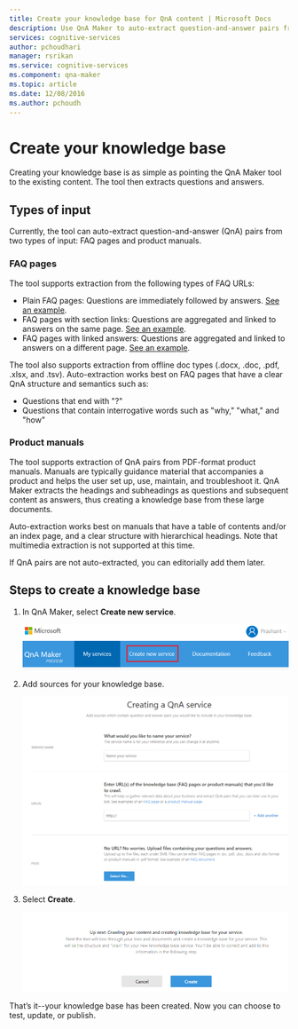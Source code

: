 ```yaml
---
title: Create your knowledge base for QnA content | Microsoft Docs
description: Use QnA Maker to auto-extract question-and-answer pairs from most FAQ URLs and documents.
services: cognitive-services
author: pchoudhari
manager: rsrikan
ms.service: cognitive-services
ms.component: qna-maker
ms.topic: article
ms.date: 12/08/2016
ms.author: pchoudh
---
```


# Create your knowledge base
Creating your knowledge base is as simple as pointing the QnA Maker tool to the existing content. The tool then extracts questions and answers.

## Types of input
Currently, the tool can auto-extract question-and-answer (QnA) pairs from two types of input: FAQ pages and product manuals.

### FAQ pages
The tool supports extraction from the following types of FAQ URLs:
- Plain FAQ pages: Questions are immediately followed by answers. [See an example](https://support.microsoft.com/help/17133/windows-8-bitlocker-recovery-keys-frequently-asked-questions).
- FAQ pages with section links: Questions are aggregated and linked to answers on the same page. [See an example](http://support.xbox.com/my-account/microsoft-account/manage-your-microsoft-account-faq#0a16820105c847acb050fc1ba7dd2ad3).
- FAQ pages with linked answers: Questions are aggregated and linked to answers on a different page. [See an example](https://www.copyright.gov/help/faq/index.html). 

The tool also supports extraction from offline doc types (.docx, .doc, .pdf, .xlsx, and .tsv). Auto-extraction works best on FAQ pages that have a clear QnA structure and semantics such as:

- Questions that end with "?"
- Questions that contain interrogative words such as "why," "what," and "how"

### Product manuals
The tool supports extraction of QnA pairs from PDF-format product manuals. Manuals are typically guidance material that accompanies a product and helps the user set up, use, maintain, and troubleshoot it. QnA Maker extracts the headings and subheadings as questions and subsequent content as answers, thus creating a knowledge base from these large documents. 

Auto-extraction works best on manuals that have a table of contents and/or an index page, and a clear structure with hierarchical headings. Note that multimedia extraction is not supported at this time.

If QnA pairs are not auto-extracted, you can editorially add them later. 

## Steps to create a knowledge base
1. In QnA Maker, select **Create new service**.

   ![Top navigation](../Images/myKbService.png)

2. Add sources for your knowledge base.

   ![Page for adding sources](../Images/createKbService.png)

3. Select **Create**.

   ![Create button](../Images/createKbService2.png)

That’s it--your knowledge base has been created. Now you can choose to test, update, or publish.
